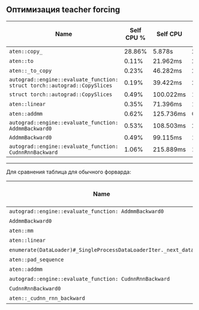 ## Оптимизация teacher forcing

| Name                                                                        | Self CPU % | Self CPU  | CPU total % | CPU total | CPU time avg | Self CUDA | Self CUDA % | CUDA total | CUDA time avg | # of Calls |
| --------------------------------------------------------------------------- | ---------- | --------- | ----------- | --------- | ------------ | --------- | ----------- | ---------- | ------------- | ---------- |
| `aten::copy_`                                                             | 28.86%     | 5.878s    | 28.86%      | 5.878s    | 133.093us    | 10.713s   | 46.42%      | 10.713s    | 242.559us     | 44166      |
| `aten::to`                                                                | 0.11%      | 21.962ms  | 27.01%      | 5.502s    | 603.553us    | 19.197ms  | 0.08%       | 6.505s     | 713.577us     | 9116       |
| `aten::_to_copy`                                                          | 0.23%      | 46.282ms  | 26.91%      | 5.480s    | 2.149ms      | 11.916ms  | 0.05%       | 6.486s     | 2.543ms       | 2550       |
| `autograd::engine::evaluate_function: struct torch::autograd::CopySlices` | 0.19%      | 39.422ms  | 2.11%       | 429.041ms | 191.195us    | 7.573ms   | 0.03%       | 3.998s     | 1.782ms       | 2244       |
| `struct torch::autograd::CopySlices`                                      | 0.49%      | 100.022ms | 1.91%       | 389.619ms | 173.627us    | 31.028ms  | 0.13%       | 3.991s     | 1.778ms       | 2244       |
| `aten::linear`                                                            | 0.35%      | 71.396ms  | 1.58%       | 321.578ms | 116.768us    | 21.630ms  | 0.09%       | 2.392s     | 868.514us     | 2754       |
| `aten::addmm`                                                             | 0.62%      | 125.736ms | 0.67%       | 137.476ms | 51.839us     | 2.319s    | 10.05%      | 2.323s     | 876.102us     | 2652       |
| `autograd::engine::evaluate_function: AddmmBackward0`                     | 0.53%      | 108.503ms | 2.53%       | 515.485ms | 194.376us    | 22.751ms  | 0.10%       | 1.872s     | 706.038us     | 2652       |
| `AddmmBackward0`                                                          | 0.49%      | 99.115ms  | 1.61%       | 327.481ms | 123.485us    | 30.174ms  | 0.13%       | 1.684s     | 634.888us     | 2652       |
| `autograd::engine::evaluate_function: CudnnRnnBackward`                   | 1.06%      | 215.889ms | 16.16%      | 3.292s    | 1.403ms      | 38.598ms  | 0.17%       | 1.665s     | 709.835us     | 2346       |

---

Для сравнения таблица для обычного форварда:

| Name                                                              | Self CPU % | Self CPU  | CPU total % | CPU total | CPU time avg | Self CUDA | Self CUDA % | CUDA total | CUDA time avg | # of Calls |
| ----------------------------------------------------------------- | ---------- | --------- | ----------- | --------- | ------------ | --------- | ----------- | ---------- | ------------- | ---------- |
| `autograd::engine::evaluate_function: AddmmBackward0`           | 0.33%      | 16.051ms  | 1.90%       | 93.427ms  | 183.190us    | 3.200ms   | 0.06%       | 938.012ms  | 1.839ms       | 510        |
| `AddmmBackward0`                                                | 0.41%      | 19.957ms  | 1.36%       | 66.563ms  | 130.516us    | 5.264ms   | 0.10%       | 820.590ms  | 1.609ms       | 510        |
| `aten::mm`                                                      | 0.63%      | 30.851ms  | 0.63%       | 30.851ms  | 23.267us     | 818.848ms | 15.57%      | 818.848ms  | 617.532us     | 1326       |
| `aten::linear`                                                  | 0.24%      | 11.580ms  | 1.50%       | 73.622ms  | 120.297us    | 3.487ms   | 0.07%       | 727.171ms  | 1.188ms       | 612        |
| `enumerate(DataLoader)#_SingleProcessDataLoaderIter._next_data` | 1.04%      | 51.007ms  | 29.59%      | 1.453s    | 14.244ms     | 594.000us | 0.01%       | 712.701ms  | 6.987ms       | 102        |
| `aten::pad_sequence`                                            | 10.67%     | 524.009ms | 28.46%      | 1.398s    | 6.851ms      | 145.432ms | 2.76%       | 712.075ms  | 3.491ms       | 204        |
| `aten::addmm`                                                   | 0.47%      | 23.056ms  | 0.50%       | 24.696ms  | 48.423us     | 704.618ms | 13.40%      | 705.381ms  | 1.383ms       | 510        |
| `autograd::engine::evaluate_function: CudnnRnnBackward`         | 0.15%      | 7.512ms   | 7.63%       | 374.743ms | 1.837ms      | 648.000us | 0.01%       | 570.837ms  | 2.798ms       | 204        |
| `CudnnRnnBackward0`                                             | 0.10%      | 5.078ms   | 7.48%       | 367.231ms | 1.800ms      | 637.000us | 0.01%       | 570.189ms  | 2.795ms       | 204        |
| `aten::_cudnn_rnn_backward`                                     | 5.86%      | 287.620ms | 7.38%       | 362.154ms | 1.775ms      | 508.806ms | 9.67%       | 569.552ms  | 2.792ms       | 204        |
